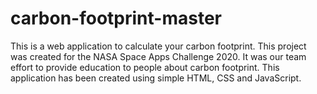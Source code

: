 # carbon-footprint-master
This is a web application to calculate your carbon footprint. This project was created for the NASA Space Apps Challenge 2020. 
It was our team effort to provide education to people about carbon footprint. This application has been created using simple HTML, 
CSS and JavaScript. 
